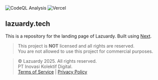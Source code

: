 <div>
  <img alt="CodeQL Analysis" src="https://github.com/lazuardytech/landing/actions/workflows/github-code-scanning/codeql/badge.svg" />
  <img alt="Vercel" src="https://deploy-badge.vercel.app?url=https://lazuardy.tech&logo=vercel&name=vercel" />
</div>

## lazuardy.tech

This is a repository for the landing page of Lazuardy. Built using [Next](https://nextjs.org).

> This project is **NOT** licensed and all rights are reserved. <br/>
> You are not allowed to use this project for commercial purposes.

> © Lazuardy 2025. All rights reserved. <br/>
> PT Inovasi Kolektif Digital. <br/> [Terms of Service](https://lazuardy.tech/terms) | [Privacy Policy](https://lazuardy.tech/privacy)
